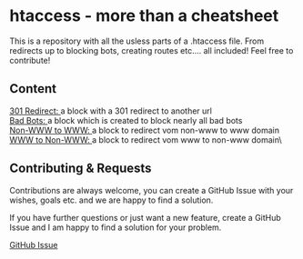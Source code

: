 
# htaccess - more than a cheatsheet

This is a repository with all the usless parts of a .htaccess file. From redirects up to blocking bots, creating routes etc.... all included! Feel free to contribute!


## Content

[301 Redirect: ](https://github.com/haupt-pascal/htaccess/blob/main/src/301_redirect.txt) a block with a 301 redirect to another url\
[Bad Bots: ](https://github.com/haupt-pascal/htaccess/blob/main/src/bad_bots.txt) a block which is created to block nearly all bad bots\
[Non-WWW to WWW: ](https://github.com/haupt-pascal/htaccess/blob/main/src/non_wwww_www.txt) a block to redirect vom non-www to www domain\
[WWW to Non-WWW: ](https://github.com/haupt-pascal/htaccess/blob/main/src/wwww_non_www.txt) a block to redirect vom www to non-www domain\


## Contributing & Requests

Contributions are always welcome, you can create a GitHub Issue with your wishes, goals etc. and we are happy to find a solution. 

If you have further questions or just want a new feature, create a GitHub Issue and I am happy to find a solution for your problem. 

[GitHub Issue](https://github.com/haupt-pascal/htaccess/issues)

